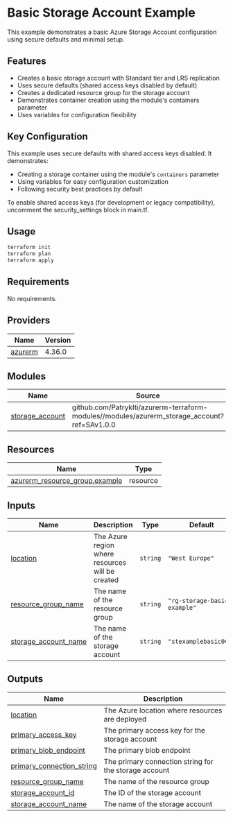 # Basic Storage Account Example

This example demonstrates a basic Azure Storage Account configuration using secure defaults and minimal setup.

## Features

- Creates a basic storage account with Standard tier and LRS replication
- Uses secure defaults (shared access keys disabled by default)
- Creates a dedicated resource group for the storage account
- Demonstrates container creation using the module's containers parameter
- Uses variables for configuration flexibility

## Key Configuration

This example uses secure defaults with shared access keys disabled. It demonstrates:
- Creating a storage container using the module's `containers` parameter
- Using variables for easy configuration customization
- Following security best practices by default

To enable shared access keys (for development or legacy compatibility), uncomment the security_settings block in main.tf.

## Usage

```bash
terraform init
terraform plan
terraform apply
```

<!-- BEGIN_TF_DOCS -->


## Requirements

No requirements.

## Providers

| Name | Version |
|------|---------|
| <a name="provider_azurerm"></a> [azurerm](#provider\_azurerm) | 4.36.0 |

## Modules

| Name | Source | Version |
|------|--------|---------|
| <a name="module_storage_account"></a> [storage\_account](#module\_storage\_account) | github.com/PatrykIti/azurerm-terraform-modules//modules/azurerm_storage_account?ref=SAv1.0.0 | n/a |

## Resources

| Name | Type |
|------|------|
| [azurerm_resource_group.example](https://registry.terraform.io/providers/hashicorp/azurerm/latest/docs/resources/resource_group) | resource |

## Inputs

| Name | Description | Type | Default | Required |
|------|-------------|------|---------|:--------:|
| <a name="input_location"></a> [location](#input\_location) | The Azure region where resources will be created | `string` | `"West Europe"` | no |
| <a name="input_resource_group_name"></a> [resource\_group\_name](#input\_resource\_group\_name) | The name of the resource group | `string` | `"rg-storage-basic-example"` | no |
| <a name="input_storage_account_name"></a> [storage\_account\_name](#input\_storage\_account\_name) | The name of the storage account | `string` | `"stexamplebasic001"` | no |

## Outputs

| Name | Description |
|------|-------------|
| <a name="output_location"></a> [location](#output\_location) | The Azure location where resources are deployed |
| <a name="output_primary_access_key"></a> [primary\_access\_key](#output\_primary\_access\_key) | The primary access key for the storage account |
| <a name="output_primary_blob_endpoint"></a> [primary\_blob\_endpoint](#output\_primary\_blob\_endpoint) | The primary blob endpoint |
| <a name="output_primary_connection_string"></a> [primary\_connection\_string](#output\_primary\_connection\_string) | The primary connection string for the storage account |
| <a name="output_resource_group_name"></a> [resource\_group\_name](#output\_resource\_group\_name) | The name of the resource group |
| <a name="output_storage_account_id"></a> [storage\_account\_id](#output\_storage\_account\_id) | The ID of the storage account |
| <a name="output_storage_account_name"></a> [storage\_account\_name](#output\_storage\_account\_name) | The name of the storage account |
<!-- END_TF_DOCS -->